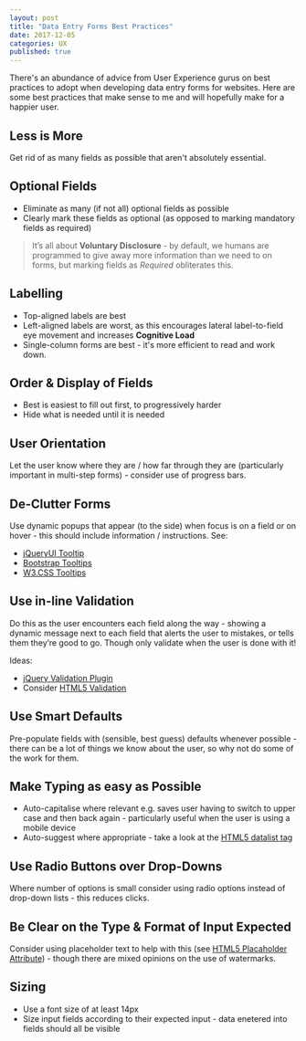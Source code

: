 ```yaml
---
layout: post
title: "Data Entry Forms Best Practices"
date: 2017-12-05
categories: UX
published: true
---
```

There's an abundance of advice from User Experience gurus on best practices to adopt when developing data entry forms for websites. Here are some best practices that make sense to me and will hopefully make for a happier user.

## Less is More
Get rid of as many fields as possible that aren't absolutely essential.

## Optional Fields
- Eliminate as many (if not all) optional fields as possible
- Clearly mark these fields as optional (as opposed to marking mandatory fields as required)
> It’s all about **Voluntary Disclosure** - by default, we humans are programmed to give away more information than we need to on forms, but marking fields as *Required* obliterates this.

## Labelling
- Top-aligned labels are best
- Left-aligned labels are worst, as this encourages lateral label-to-field eye movement and increases **Cognitive Load**
- Single-column forms are best - it's more efficient to read and work down.

## Order & Display of Fields
- Best is easiest to fill out first, to progressively harder
- Hide what is needed until it is needed

## User Orientation
Let the user know where they are / how far through they are (particularly important in multi-step forms) - consider use of progress bars.

## De-Clutter Forms
Use dynamic popups that appear (to the side) when focus is on a field or on hover - this should include information / instructions.
See:
- [jQueryUI Tooltip][jqui-tooltip]
- [Bootstrap Tooltips][bs-tooltip]
- [W3.CSS Tooltips][w3css-tooltip]

## Use in-line Validation
Do this as the user encounters each field along the way - showing a dynamic message next to each field that alerts the user to mistakes, or tells them they’re good to go. Though only validate when the user is done with it!

Ideas:
- [jQuery Validation Plugin][jq-validation-plugin]
- Consider [HTML5 Validation][html5-validation]

## Use Smart Defaults
Pre-populate fields with (sensible, best guess) defaults whenever possible - there can be a lot of things we know about the user, so why not do some of the work for them.

## Make Typing as easy as Possible
- Auto-capitalise where relevant e.g. saves user having to switch to upper case and then back again - particularly useful when the user is using a mobile device
- Auto-suggest where appropriate - take a look at the [HTML5 datalist tag][html5-datalist]

## Use Radio Buttons over Drop-Downs
Where number of options is small consider using radio options instead of drop-down lists - this reduces clicks.

## Be Clear on the Type & Format of Input Expected
Consider using placeholder text to help with this (see [HTML5 Placaholder Attribute][html5-placeholder]) - though there are mixed opinions on the use of watermarks.

## Sizing
- Use a font size of at least 14px
- Size input fields according to their expected input - data enetered into fields should all be visible


[jqui-tooltip]: https://jqueryui.com/tooltip/#forms
[bs-tooltip]: https://getbootstrap.com/docs/4.0/components/tooltips
[jq-validation-plugin]: https://jqueryvalidation.org
[html5-validation]: https://www.html5rocks.com/en/tutorials/forms/constraintvalidation
[html5-datalist]: https://www.w3schools.com/tags/tag_datalist.asp
[html5-placeholder]: https://www.w3schools.com/tags/att_input_placeholder.asp
[w3css-tooltip]: https://www.w3schools.com/w3css/w3css_tooltips.asp
